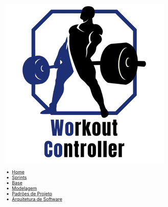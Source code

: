 <a href="">

  ![WoCo - Logo](./assets/images/logo_woco_1.png)
</a>

* [Home](/)
* [Sprints](/sprints/index.md)
* [Base](/Base/index.md)
* [Modelagem](/Modelagem/index.md)
* [Padrões de Projeto](/Padrões%20de%20Projeto/index.md)
* [Arquitetura de Software](/Arquitetura%20de%20Softwarede/index.md)
